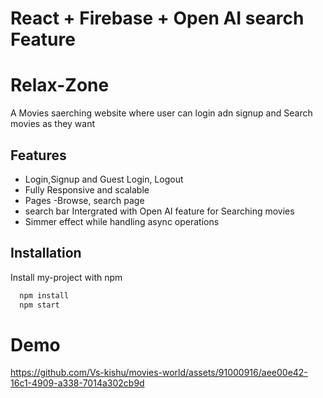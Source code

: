 # React + Firebase  + Open AI search Feature


# Relax-Zone

A Movies saerching website where user can login adn signup and Search movies as they want


## Features

- Login,Signup and Guest Login, Logout
- Fully Responsive and scalable
- Pages -Browse, search page
- search bar Intergrated with Open AI feature for Searching movies
- Simmer effect while handling async operations


## Installation

Install my-project with npm

```bash
  npm install
  npm start
```

# Demo


https://github.com/Vs-kishu/movies-world/assets/91000916/aee00e42-16c1-4909-a338-7014a302cb9d



